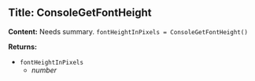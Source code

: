 ## Title: ConsoleGetFontHeight

**Content:**
Needs summary.
`fontHeightInPixels = ConsoleGetFontHeight()`

**Returns:**
- `fontHeightInPixels`
  - *number*